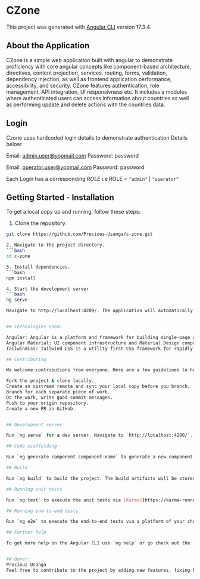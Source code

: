 # CZone

This project was generated with [Angular CLI](https://github.com/angular/angular-cli) version 17.3.4.

## About the Application

CZone is a simple web application built with angular to demonstrate proficiency with core angular concepts like component-based architecture, directives, content projection, services, routing, forms, validation, dependency injection, as well as frontend application performance, accessibility, and security. 
CZone features authentication, role management, API integration, UI responsivness etc. It includes a modules where authenticated users can access information about countries as well as performing update and delete actions with the countries data.

## Login

Czone uses hardcoded login details to demonstrate authentication
Details below:

Email: admin.user@yopmail.com
Password: password

Email: operator.user@yopmail.com
Password: password

Each Login has a corresponding *ROLE* i.e ROLE = `"admin"` | `"operator"`

## Getting Started - Installation

To get a local copy up and running, follow these steps:

1. Clone the repository.
```bash
git clone https://github.com/Precious-Usanga/c-zone.git

2. Navigate to the project directory.
```bash
cd c-zone

3. Install dependencies.
```bash
npm install

4. Start the development server
```bash
ng serve

Navigate to http://localhost:4200/. The application will automatically reload if you change any of the source files.


## Technologies Used:

Angular: Angular is a platform and framework for building single-page client applications using HTML and TypeScript
Angular Material: UI component infrastructure and Material Design components for mobile and desktop Angular web applications.
TailwindCss: Tailwind CSS is a utility-first CSS framework for rapidly building pixel-perfect websites.

## Contributing

We welcome contributions from everyone. Here are a few guidelines to help you get started:

Fork the project & clone locally.
Create an upstream remote and sync your local copy before you branch.
Branch for each separate piece of work.
Do the work, write good commit messages.
Push to your origin repository.
Create a new PR in GitHub.


## Development server

Run `ng serve` for a dev server. Navigate to `http://localhost:4200/`. The application will automatically reload if you change any of the source files.

## Code scaffolding

Run `ng generate component component-name` to generate a new component. You can also use `ng generate directive|pipe|service|class|guard|interface|enum|module`.

## Build

Run `ng build` to build the project. The build artifacts will be stored in the `dist/` directory.

## Running unit tests

Run `ng test` to execute the unit tests via [Karma](https://karma-runner.github.io).

## Running end-to-end tests

Run `ng e2e` to execute the end-to-end tests via a platform of your choice. To use this command, you need to first add a package that implements end-to-end testing capabilities.

## Further help

To get more help on the Angular CLI use `ng help` or go check out the [Angular CLI Overview and Command Reference](https://angular.io/cli) page.


## Owner:
Precious Usanga
Feel free to contribute to the project by adding new features, fixing bugs, or improving the codebase!
